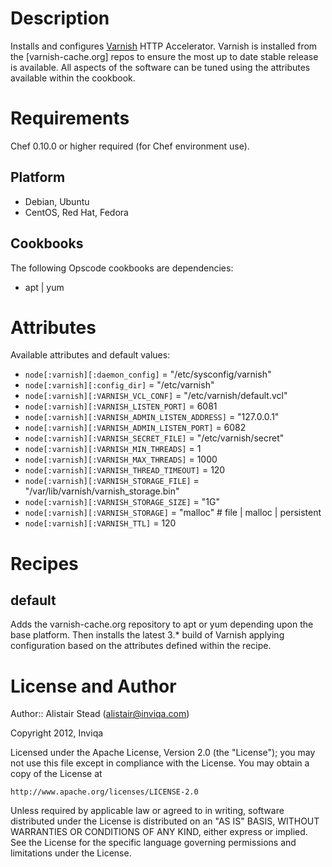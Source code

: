 # Description

Installs and configures [Varnish](https://www.varnish-cache.org/) HTTP Accelerator. Varnish is installed from the [varnish-cache.org] repos to ensure the most up to date stable release is available. All aspects of the software can be tuned using the attributes available within the cookbook.

# Requirements

Chef 0.10.0 or higher required (for Chef environment use).

## Platform

* Debian, Ubuntu
* CentOS, Red Hat, Fedora

## Cookbooks

The following Opscode cookbooks are dependencies:

* apt | yum

# Attributes

Available attributes and default values:

* `node[:varnish][:daemon_config]` = "/etc/sysconfig/varnish"
* `node[:varnish][:config_dir]` = "/etc/varnish"
* `node[:varnish][:VARNISH_VCL_CONF]` = "/etc/varnish/default.vcl"
* `node[:varnish][:VARNISH_LISTEN_PORT]` = 6081
* `node[:varnish][:VARNISH_ADMIN_LISTEN_ADDRESS]` = "127.0.0.1"
* `node[:varnish][:VARNISH_ADMIN_LISTEN_PORT]` = 6082
* `node[:varnish][:VARNISH_SECRET_FILE]` = "/etc/varnish/secret"
* `node[:varnish][:VARNISH_MIN_THREADS]` = 1
* `node[:varnish][:VARNISH_MAX_THREADS]` = 1000
* `node[:varnish][:VARNISH_THREAD_TIMEOUT]` = 120
* `node[:varnish][:VARNISH_STORAGE_FILE]` = "/var/lib/varnish/varnish_storage.bin"
* `node[:varnish][:VARNISH_STORAGE_SIZE]` = "1G"
* `node[:varnish][:VARNISH_STORAGE]` = "malloc" # file | malloc | persistent
* `node[:varnish][:VARNISH_TTL]` = 120


# Recipes

## default

Adds the varnish-cache.org repository to apt or yum depending upon the base platform. Then installs the latest 3.* build of Varnish applying configuration based on the attributes defined within the recipe.

# License and Author

Author:: Alistair Stead (alistair@inviqa.com)

Copyright 2012, Inviqa

Licensed under the Apache License, Version 2.0 (the "License");
you may not use this file except in compliance with the License.
You may obtain a copy of the License at

    http://www.apache.org/licenses/LICENSE-2.0

Unless required by applicable law or agreed to in writing, software
distributed under the License is distributed on an "AS IS" BASIS,
WITHOUT WARRANTIES OR CONDITIONS OF ANY KIND, either express or implied.
See the License for the specific language governing permissions and
limitations under the License.

